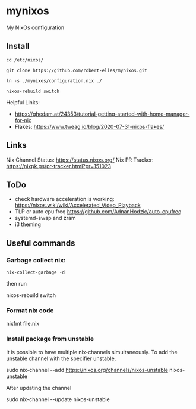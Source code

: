 # mynixos
My NixOs configuration

## Install

`cd /etc/nixos/`

`git clone https://github.com/robert-elles/mynixos.git`

`ln -s ./mynixos/configuration.nix ./`

`nixos-rebuild switch`

Helpful Links:
- https://ghedam.at/24353/tutorial-getting-started-with-home-manager-for-nix
- Flakes: https://www.tweag.io/blog/2020-07-31-nixos-flakes/

## Links
Nix Channel Status: https://status.nixos.org/
Nix PR Tracker: https://nixpk.gs/pr-tracker.html?pr=151023

## ToDo

- check hardware acceleration is working: https://nixos.wiki/wiki/Accelerated_Video_Playback
- TLP or auto cpu freq https://github.com/AdnanHodzic/auto-cpufreq
- systemd-swap and zram
- i3 theming

## Useful commands

### Garbage collect nix:

`nix-collect-garbage -d`

then run

nixos-rebuild switch


### Format nix code

nixfmt file.nix

### Install package from unstable

It is possible to have multiple nix-channels simultaneously. To add the unstable channel with the specifier unstable,

sudo nix-channel --add https://nixos.org/channels/nixos-unstable nixos-unstable

After updating the channel

sudo nix-channel --update nixos-unstable
